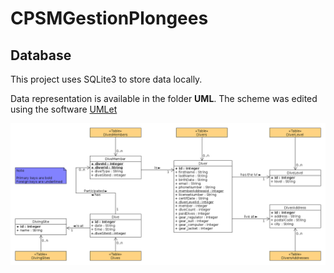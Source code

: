 # CPSMGestionPlongees

## Database

This project uses SQLite3 to store data locally.

Data representation is available in the folder **UML**. The scheme was edited using the software [UMLet](https://www.umlet.com/)

![](UML/database.png)